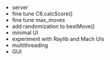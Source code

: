 * server
* fine tune C6.calcScore()
* fine tune max_moves
* add randomization to bestMove()
* minimal UI
* experiment with Raylib and Mach UIs
* multithreading
* GUI